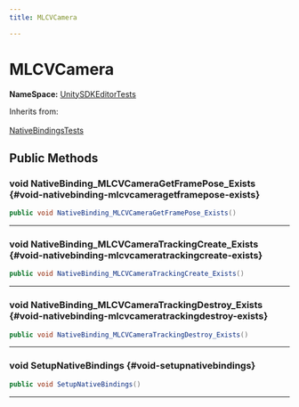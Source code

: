 ```yaml
---
title: MLCVCamera

---
```


# MLCVCamera



**NameSpace:** 
[UnitySDKEditorTests](/versioned_docs/version-31-Aug-2023/unity-api/api/UnitySDKEditorTests/UnitySDKEditorTests.md) 





Inherits from: <br></br>[NativeBindingsTests](/versioned_docs/version-31-Aug-2023/unity-api/api/UnitySDKEditorTests/UnitySDKEditorTests.NativeBindingsTests.md)




## Public Methods

### void NativeBinding_MLCVCameraGetFramePose_Exists {#void-nativebinding-mlcvcameragetframepose-exists}

```csharp
public void NativeBinding_MLCVCameraGetFramePose_Exists()
```






-----------

### void NativeBinding_MLCVCameraTrackingCreate_Exists {#void-nativebinding-mlcvcameratrackingcreate-exists}

```csharp
public void NativeBinding_MLCVCameraTrackingCreate_Exists()
```






-----------

### void NativeBinding_MLCVCameraTrackingDestroy_Exists {#void-nativebinding-mlcvcameratrackingdestroy-exists}

```csharp
public void NativeBinding_MLCVCameraTrackingDestroy_Exists()
```






-----------

### void SetupNativeBindings {#void-setupnativebindings}

```csharp
public void SetupNativeBindings()
```






-----------


